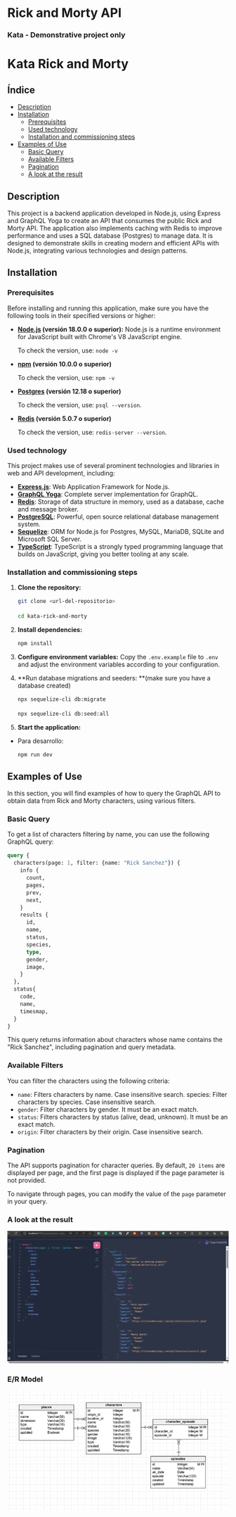 
# Rick and Morty API

### Kata - Demonstrative project only
# Kata Rick and Morty 

## Índice
- [Description](#description)
- [Installation](#installation)
    - [Prerequisites](#prerequisites)
    - [Used technology](#used-technology)
    - [Installation and commissioning steps](#installation-and-commissioning-steps)
- [Examples of Use](#examples-of-use)
    - [Basic Query](#basic-query)
    - [Available Filters](#available-filters)
    - [Pagination](#pagination)
    - [ A look at the result](#a-look-at-the-result)


## Description

This project is a backend application developed in Node.js, using Express and GraphQL Yoga to create an API that consumes the public Rick and Morty API. The application also implements caching with Redis to improve performance and uses a SQL database (Postgres) to manage data. It is designed to demonstrate skills in creating modern and efficient APIs with Node.js, integrating various technologies and design patterns.

## Installation

### Prerequisites

Before installing and running this application, make sure you have the following tools in their specified versions or higher:

- **[Node.js](https://nodejs.org/) (versión 18.0.0 o superior):** Node.js is a runtime environment for JavaScript built with Chrome's V8 JavaScript engine.

  To check the version, use: `node -v`
  
- **[npm](https://docs.npmjs.com/) (versión 10.0.0 o superior)**

  To check the version, use: `npm -v`

- **[Postgres](https://www.postgresql.org/download/) (versión 12.18 o superior)**

    To check the version, use: `psql --version`.

- **[Redis](https://redis.io/download) (versión 5.0.7 o superior)**

    To check the version, use: `redis-server --version`.


### Used technology

This project makes use of several prominent technologies and libraries in web and API development, including:

- **[Express.js](https://expressjs.com/)**: Web Application Framework for Node.js.
- **[GraphQL Yoga](https://the-guild.dev/graphql/yoga-server)**: Complete server implementation for GraphQL.
- **[Redis](https://redis.io/)**: Storage of data structure in memory, used as a database, cache and message broker.
- **[PostgreSQL](https://www.postgresql.org/)**: Powerful, open source relational database management system.
- **[Sequelize](https://sequelize.org/)**: ORM for Node.js for Postgres, MySQL, MariaDB, SQLite and Microsoft SQL Server.
- **[TypeScript](https://www.typescriptlang.org/)**: TypeScript is a strongly typed programming language that builds on JavaScript, giving you better tooling at any scale.


### Installation and commissioning steps
1. **Clone the repository:**
   ```bash
   git clone <url-del-repositorio>
   
   cd kata-rick-and-morty
   ```

2. **Install dependencies:**
    ```bash
    npm install
    ```

3. **Configure environment variables:**
Copy the `.env.example` file to `.env` and adjust the environment variables according to your configuration.

4. **Run database migrations and seeders: **(make sure you have a database created)
    ```bash
    npx sequelize-cli db:migrate

    npx sequelize-cli db:seed:all
    ```

5. **Start the application:**
- Para desarrollo:
  ```
  npm run dev
  ```

## Examples of Use

In this section, you will find examples of how to query the GraphQL API to obtain data from Rick and Morty characters, using various filters.

### Basic Query

To get a list of characters filtering by name, you can use the following GraphQL query:

  ```graphql
  query { 
    characters(page: 1, filter: {name: "Rick Sanchez"}) {
      info {
        count,
        pages,
        prev,
        next,
      }
      results {
        id,
        name,
        status,
        species,
        type,
        gender,
        image,
      }
    },
    status{
      code,
      name,
      timesmap,
    }
  }
  ```

  This query returns information about characters whose name contains the "Rick Sanchez", including pagination and query metadata.

### Available Filters

You can filter the characters using the following criteria:

- `name`: Filters characters by name. Case insensitive search.
species: Filter characters by species. Case insensitive search.
- `gender`: Filter characters by gender. It must be an exact match.
- `status`: Filters characters by status (alive, dead, unknown). It must be an exact match.
- `origin`: Filter characters by their origin. Case insensitive search.

### Pagination

The API supports pagination for character queries. By default, `20 items` are displayed per page, and the first page is displayed if the page parameter is not provided.

To navigate through pages, you can modify the value of the `page` parameter in your query.

### A look at the result

![Preview](preview.png)

### E/R Model

![E/R](ER.png)